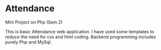 # Attendance
 Mini Project on Php (Sem 2)

 This is basic Attendance web application.
 I have used some templates to reduce the need for css and html coding.
 Backend programming includes purely Php and MySql.
